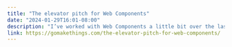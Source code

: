```yaml
---
title: "The elevator pitch for Web Components"
date: "2024-01-29T16:01-08:00"
description: "I’ve worked with Web Components a little bit over the last few, but really struggled to understand the use case for them."
link: https://gomakethings.com/the-elevator-pitch-for-web-components/
---
```

